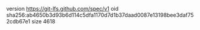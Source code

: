version https://git-lfs.github.com/spec/v1
oid sha256:ab4650b3d93b6d114c5dfa1170d7d1b37daad0087e13198bee3daf752cdb67e1
size 4618
